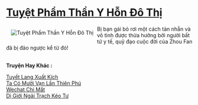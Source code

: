 <a href="https://truyentiki.com/tuyet-pham-than-y-hon-do-thi.33610/" title="Tuyệt Phẩm Thần Y Hỗn Đô Thị"><h1>Tuyệt Phẩm Thần Y Hỗn Đô Thị</h1></a><div style="display:table"><img align="right" style="float: left; padding: 10px;" src="https://truyentiki.com/a/img/str/src/33610.jpg" alt="Tuyệt Phẩm Thần Y Hỗn Đô Thị">Bị bạn gái bỏ rơi một cách tàn nhẫn và vô tình được thừa hưởng bởi người bất tử y tế, quỹ đạo cuộc đời của Zhou Fan đã bị đảo ngược kể từ đó!</div><p><br><b>Truyện Hay Khác :</b></p><a href="https://truyentiki.com/tuyet-lang-xuat-kich.33609/" alt="Tuyết Lang Xuất Kích">Tuyết Lang Xuất Kích</a><br/><a href="https://github.com/nownovels/top500/tree/master/truyenhay/33697/" alt="Ta Có Mười Vạn Lần Thiên Phú">Ta Có Mười Vạn Lần Thiên Phú</a><br/><a href="https://www.pinterest.com/pin/594756694531324798" alt="Wechat Chi Mắt">Wechat Chi Mắt</a><br/><a href="https://truyentiki.wordpress.com/2020/06/08/di-gioi-ngai-trach-keo-tu/" alt="Dị Giới Ngải Trạch Kéo Tư">Dị Giới Ngải Trạch Kéo Tư</a><br/>